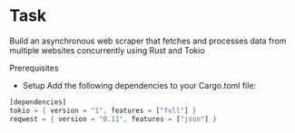 # Task
Build an asynchronous web scraper that fetches and processes data from multiple websites concurrently using Rust and Tokio

Prerequisites
- Setup
Add the following dependencies to your Cargo.toml file:

```rust
[dependencies]
tokio = { version = "1", features = ["full"] }
reqwest = { version = "0.11", features = ["json"] }
```
